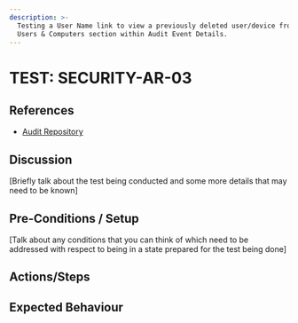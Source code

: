 ```yaml
---
description: >-
  Testing a User Name link to view a previously deleted user/device from the
  Users & Computers section within Audit Event Details.
---
```


# TEST: SECURITY-AR-03

## References

* [Audit Repository](../../../../../operations/security-administration/audit-repository.md)

## Discussion

\[Briefly talk about the test being conducted and some more details that may need to be known\]

## Pre-Conditions / Setup

\[Talk about any conditions that you can think of which need to be addressed with respect to being in a state prepared for the test being done\]

## Actions/Steps



## Expected Behaviour

